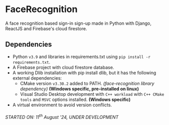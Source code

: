 # FaceRecognition
A face recognition based sign-in sign-up made in Python with Django, ReactJS and Firebase's cloud firestore.

## Dependencies
- Python `v3.9` and libraries in requirements.txt using `pip install -r requirements.txt`.
- A Firebase project with cloud firestore database.
- A working Dlib installation with pip install dlib, but it has the following external dependencies:
  - CMake version `v3.30.2` added to PATH. _(face-recognition library dependency)_ **(Windows specific, pre-installed on linux)**
  - Visual Studio Desktop development with `C++ workload` with `C++ CMake tools` and `MSVC` options installed. **(Windows specific)**
- A virtual environment to avoid version conflicts.

###### STARTED ON: 11<sup>th</sup> August '24, UNDER DEVELOPMENT

